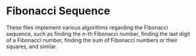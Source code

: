 # Fibonacci Sequence

These files implement various algorithms regarding the Fibonacci sequence, such as finding the n-th Fibonacci number, finding the last digit of a Fibonacci number, finding the sum of Fibonacci numbers or their squares, and similar.
